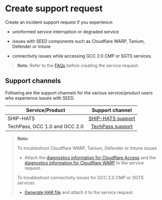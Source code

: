 # Create support request

Create an incident support request if you experience:

- uninformed service interruption or degraded service

- issues with SEED components such as Cloudflare WARP, Tanium, Defender or Intune

- connectivity issues while accessing GCC 2.0 CMP or SGTS services.

>**Note**: Refer to the [FAQs](faqs/seed-faqs) before creating the service request.

## Support channels

Following are the support channels for the various service/product users who experience issues with SEED.

| Service/Product  | Support channel|
| ------------- |:-------------:|
| SHIP-HATS      | [SHIP-HATS support](https://jira.ship.gov.sg/servicedesk/customer/portal/11)   |
| TechPass, GCC 1.0 and GCC 2.0 | [TechPass support](https://go.gov.sg/techpass-sr) |

>**Note:**
>
> To troubleshoot Cloudflare WARP, Tanium, Defender or Intune issues
>
>- Attach the [diagnostics information for Cloudflare Access](https://docs.developer.tech.gov.sg/docs/security-suite-for-engineering-endpoint-devices/#/faqs/how-to-generate-and-upload-diagnostic-files-to-incident-support-request?id=generate-cloudflare-access-diagnostic-file) and the [diagnostics information for Cloudflare WARP](https://docs.developer.tech.gov.sg/docs/security-suite-for-engineering-endpoint-devices/#/faqs/how-to-generate-and-upload-diagnostic-files-to-incident-support-request?id=generate-cloudflare-warp-diagnostic-logs) to the service request.
>
> To troubleshoot connectivity issues for GCC 2.0 CMP or SGTS services
>
>- [Generate HAR file](https://docs.developer.tech.gov.sg/docs/security-suite-for-engineering-endpoint-devices/#/faqs/how-to-generate-and-upload-diagnostic-files-to-incident-support-request?id=generate-har-file) and attach it to the service request.



  <!--

  If you have any issues with SEED and subscribed to any SGTS service or product, create an incident and service support request with the respective service desk provided in the following table.

  >**Note:**
  > If you have not subscribed to any SGTS service or product, create a service request with [TechPass](https://go.gov.sg/techpass-sr).

  | Service/Product	  | Support channel |
  | ------------- |-------------|
  | [Techpass](https://docs.developer.tech.gov.sg/docs/techpass-user-guide/#/) | [TechPass](https://go.gov.sg/techpass-sr) |
  | [SHIP-HATS](https://docs.developer.tech.gov.sg/docs/ship-hats-documentation/#/) | [SHIP-HATS service desk](https://jira.ship.gov.sg/servicedesk/customer/portal/11) |
  | GCC 1.0 | Create the incident and support request from the service management module of [Cloud Management Portal](https://portal.gcc.gov.sg/). |
  | [GCC 2.0](https://docs.developer.tech.gov.sg/docs/gcc-version-2-user-documentation/#/) | From your GSIB device, create an incident and service support request from your GCC 2.0 project on [ITSM](https://itsm.sgnet.gov.sg/sp3). |
  -->
